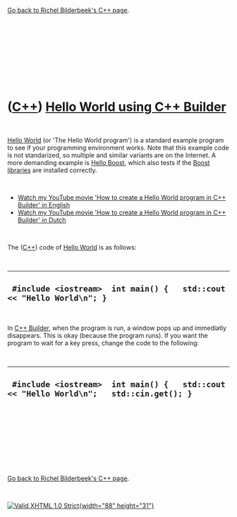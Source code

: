

[Go back to Richel Bilderbeek's C++ page](Cpp.htm).

 

 

 

 

 

([C++](Cpp.htm)) [Hello World using C++ Builder](CppHelloWorldCppBuilder.htm)
=============================================================================

 

[Hello World](CppHelloWorld.htm) (or 'The Hello World program') is a
standard example program to see if your programming environment works.
Note that this example code is not standarized, so multiple and similar
variants are on the Internet. A more demanding example is [Hello
Boost](CppHelloBoost.htm), which also tests if the [Boost](CppBoost.htm)
[libraries](CppLibrary.htm) are installed correctly.

 

-   [Watch my YouTube movie 'How to create a Hello World program in C++
    Builder' in English](http://youtube.com/watch?v=VlypSzepsKA)
-   [Watch my YouTube movie 'How to create a Hello World program in C++
    Builder' in Dutch](http://youtube.com/watch?v=NLbHC0j26sA)

 

The ([C++](Cpp.htm)) code of [Hello World](CppHelloWorld.htm) is as
follows:

 

  ------------------------------------------------------------------------
  ` #include <iostream>  int main() {   std::cout << "Hello World\n"; }`
  ------------------------------------------------------------------------

 

In [C++ Builder](CppBuilder.htm), when the program is run, a window pops
up and immediatly disappears. This is okay (because the program runs).
If you want the program to wait for a key press, change the code to the
following:

 

  ------------------------------------------------------------------------------------------
  ` #include <iostream>  int main() {   std::cout << "Hello World\n";   std::cin.get(); }`
  ------------------------------------------------------------------------------------------

 

 

 

 

 

[Go back to Richel Bilderbeek's C++ page](Cpp.htm).



 

[![Valid XHTML 1.0 Strict](valid-xhtml10.png){width="88"
height="31"}](http://validator.w3.org/check?uri=referer)
